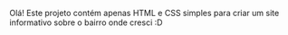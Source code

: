 Olá!
Este projeto contém apenas HTML e CSS simples para criar um site informativo sobre o bairro onde cresci :D
